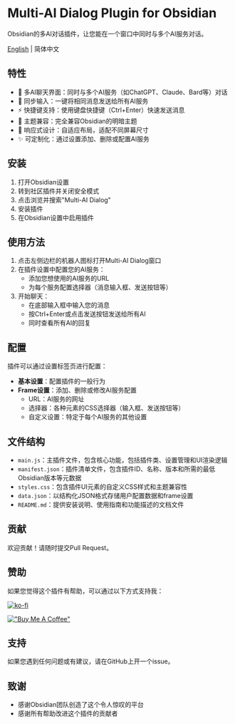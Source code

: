 # Multi-AI Dialog Plugin for Obsidian

Obsidian的多AI对话插件，让您能在一个窗口中同时与多个AI服务对话。

[English](README.md) | 简体中文

## 特性

- 💬 多AI聊天界面：同时与多个AI服务（如ChatGPT、Claude、Bard等）对话
- 🔄 同步输入：一键将相同消息发送给所有AI服务
- ⚡ 快捷键支持：使用键盘快捷键（Ctrl+Enter）快速发送消息
- 🎨 主题兼容：完全兼容Obsidian的明暗主题
- 📱 响应式设计：自适应布局，适配不同屏幕尺寸
- ✨ 可定制化：通过设置添加、删除或配置AI服务

## 安装

1. 打开Obsidian设置
2. 转到社区插件并关闭安全模式
3. 点击浏览并搜索"Multi-AI Dialog"
4. 安装插件
5. 在Obsidian设置中启用插件

## 使用方法

1. 点击左侧边栏的机器人图标打开Multi-AI Dialog窗口
2. 在插件设置中配置您的AI服务：
   - 添加您想使用的AI服务的URL
   - 为每个服务配置选择器（消息输入框、发送按钮等）
3. 开始聊天：
   - 在底部输入框中输入您的消息
   - 按Ctrl+Enter或点击发送按钮发送给所有AI
   - 同时查看所有AI的回复

## 配置

插件可以通过设置标签页进行配置：

- **基本设置**：配置插件的一般行为
- **Frame设置**：添加、删除或修改AI服务配置
  - URL：AI服务的网址
  - 选择器：各种元素的CSS选择器（输入框、发送按钮等）
  - 自定义设置：特定于每个AI服务的其他设置

## 文件结构

- `main.js`：主插件文件，包含核心功能，包括插件类、设置管理和UI渲染逻辑
- `manifest.json`：插件清单文件，包含插件ID、名称、版本和所需的最低Obsidian版本等元数据
- `styles.css`：包含插件UI元素的自定义CSS样式和主题兼容性
- `data.json`：以结构化JSON格式存储用户配置数据和frame设置
- `README.md`：提供安装说明、使用指南和功能描述的文档文件

## 贡献

欢迎贡献！请随时提交Pull Request。

## 赞助

如果您觉得这个插件有帮助，可以通过以下方式支持我：

[![ko-fi](https://ko-fi.com/img/githubbutton_sm.svg)](https://ko-fi.com/tengledeng)

[!["Buy Me A Coffee"](https://www.buymeacoffee.com/assets/img/custom_images/orange_img.png)](https://buymeacoffee.com/tengledeng)

## 支持

如果您遇到任何问题或有建议，请在GitHub上开一个issue。

## 致谢

- 感谢Obsidian团队创造了这个令人惊叹的平台
- 感谢所有帮助改进这个插件的贡献者

